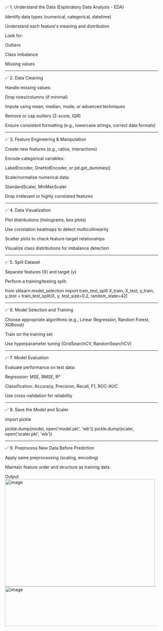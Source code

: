 ✅ 1. Understand the Data (Exploratory Data Analysis - EDA)

Identify data types (numerical, categorical, datetime)

Understand each feature's meaning and distribution

Look for:

Outliers

Class imbalance

Missing values
************************************************************************

✅ 2. Data Cleaning

Handle missing values:

Drop rows/columns (if minimal)

Impute using mean, median, mode, or advanced techniques

Remove or cap outliers (Z-score, IQR)

Ensure consistent formatting (e.g., lowercase strings, correct date formats)
***************************************************************************************************

✅ 3. Feature Engineering & Manipulation

Create new features (e.g., ratios, interactions)

Encode categorical variables:

LabelEncoder, OneHotEncoder, or pd.get_dummies()

Scale/normalize numerical data:

StandardScaler, MinMaxScaler

Drop irrelevant or highly correlated features
*********************************************************************************
✅ 4. Data Visualization

Plot distributions (histograms, box plots)

Use correlation heatmaps to detect multicollinearity

Scatter plots to check feature-target relationships

Visualize class distributions for imbalance detection
**************************************************************************************************
✅ 5. Split Dataset

Separate features (X) and target (y)

Perform a training/testing split:

from sklearn.model_selection import train_test_split
X_train, X_test, y_train, y_test = train_test_split(X, y, test_size=0.2, random_state=42)
********************************************************************************************************
✅ 6. Model Selection and Training

Choose appropriate algorithms (e.g., Linear Regression, Random Forest, XGBoost)

Train on the training set

Use hyperparameter tuning (GridSearchCV, RandomSearchCV)
******************************************************************************************************
✅ 7. Model Evaluation

Evaluate performance on test data:

Regression: MSE, RMSE, R²

Classification: Accuracy, Precision, Recall, F1, ROC-AUC

Use cross-validation for reliability
***********************************************************************************************
✅ 8. Save the Model and Scaler

import pickle

pickle.dump(model, open('model.pkl', 'wb'))
pickle.dump(scaler, open('scaler.pkl', 'wb'))
***********************************************************************************************
✅ 9. Preprocess New Data Before Prediction

Apply same preprocessing (scaling, encoding)

Maintain feature order and structure as training data




Output
<img width="494" height="353" alt="image" src="https://github.com/user-attachments/assets/48b1ab24-1b5d-4b36-aeae-c3e97d1d89d0" />
<img width="511" height="131" alt="image" src="https://github.com/user-attachments/assets/3ee5c6e6-52ac-46fb-b6be-71de817f0a7f" />


